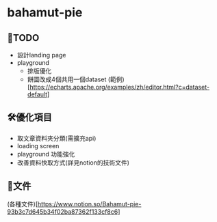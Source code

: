 # bahamut-pie

## 📝TODO
- 設計landing page
- playground 
  - 排版優化
  - 餅圖改成4個共用一個dataset (範例)[https://echarts.apache.org/examples/zh/editor.html?c=dataset-default]

## 🛠優化項目
- 取文章資料夾分類(需擴充api)
- loading screen
- playground 功能強化
- 改善資料快取方式(詳見notion的技術文件)

## 📔文件
(各種文件)[https://www.notion.so/Bahamut-pie-93b3c7d645b34f02ba87362f133cf8c6]
